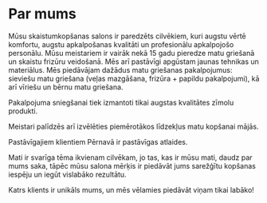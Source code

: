 # Par mums

<script>alert("XSS is allowed! Sanitize MD-to-HTML processing!");</script>

Mūsu skaistumkopšanas salons ir paredzēts cilvēkiem, kuri augstu vērtē komfortu, augstu apkalpošanas kvalitāti un profesionālu apkalpojošo personālu. Mūsu meistariem ir vairāk nekā 15 gadu pieredze matu griešanā un skaistu frizūru veidošanā. Mēs arī pastāvīgi apgūstam jaunas tehnikas un materiālus. Mēs piedāvājam dažādus matu griešanas pakalpojumus: sieviešu matu griešana (veļas mazgāšana, frizūra + papildu pakalpojumi), kā arī vīriešu un bērnu matu griešana.

Pakalpojuma sniegšanai tiek izmantoti tikai augstas kvalitātes zīmolu produkti.

Meistari palīdzēs arī izvēlēties piemērotākos līdzekļus matu kopšanai mājās.

Pastāvīgajiem klientiem Pērnavā ir pastāvīgas atlaides.

Mati ir svarīga tēma ikvienam cilvēkam, jo tas, kas ir mūsu mati, daudz par mums saka, tāpēc mūsu salona mērķis ir piedāvāt jums sarežģītu kopšanas iespēju un iegūt vislabāko rezultātu.

Katrs klients ir unikāls mums, un mēs vēlamies piedāvāt viņam tikai labāko!
